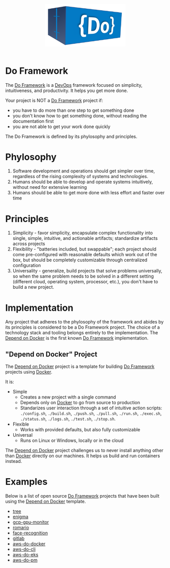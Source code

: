 <div align="center">
<img src="img/DoLogo.png" width="50%"/>
</div>
<br/>

# Do Framework 
The [Do Framework](https://github.com/iankoulski/do-framework) is a [DevOps](https://en.wikipedia.org/wiki/DevOps) framework focused on simplicity, intuitiveness, and productivity. It helps you get more done.

Your project is NOT a [Do Framework](https://github.com/iankoulski/do-framework) project if:
* you have to do more than one step to get something done
* you don't know how to get something done, without reading the documentation first
* you are not able to get your work done quickly

The Do Framework is defined by its phylosophy and principles.

# Phylosophy
1. Software development and operations should get simpler over time, regardless of the rising complexity of systems and technologies. 
2. Humans should be able to develop and operate systems intuitively, without need for extensive learning 
3. Humans should be able to get more done with less effort and faster over time

# Principles
1. Simplicity - favor simplicity, encapsulate complex functionality into single, simple, intuitive, and actionable artifacts; standardize artifacts across projects
2. Flexibility - "batteries included, but swappable"; each project should come pre-configured with reasonable defaults which work out of the box, but should be completely customizable through centralized configuration
3. Universality - generalize, build projects that solve problems universally, so when the same problem needs to be solved in a different setting (different cloud, operating system, processor, etc.), you don't have to build a new project.

# Implementation
Any project that adheres to the phylosophy of the framework and abides by its principles is considered to be a Do Framework project. The choice of a technology stack and tooling belongs entirely to the implementation. The [Depend on Docker](https://github.com/iankoulski/depend-on-docker) is the first known [Do Framework](https://github.com/iankoulski/do-framework) implementation. 

## "Depend on Docker" Project
The [Depend on Docker](https://github.com/iankoulski/depend-on-docker) project is a template for building [Do Framework](https://github.com/iankoulski/do-framework) projects using [Docker](https://www.docker.com). 

It is:
* Simple
    * Creates a new project with a single command
    * Depends only on [Docker](https://docker.com) to go from source to production
    * Standarizes user interaction through a set of intuitive action scripts: `./config.sh`, `./build.sh`, `./push.sh`, `./pull.sh`, `./run.sh`, `./exec.sh`, `./status.sh`, `./logs.sh`, `./test.sh`, `./stop.sh`.
* Flexible
    * Works with provided defaults, but also fully customizable 
* Universal
    * Runs on Linux or Windows, locally or in the cloud

The [Depend on Docker](https://github.com/iankoulski/depend-on-docker) project challenges us to never install anything other than [Docker](https://docker.com) directly on our machines. It helps us build and run containers instead.

# Examples
Below is a list of open source [Do Framework](https://github.com/iankoulski/do-framework) projects that have been built using the [Depend on Docker](https://github.com/iankoulski/depend-on-docker) template.

* [tree](https://github.com/iankoulski/tree)
* [enigma](https://github.com/iankoulski/enigma)
* [gcp-gpu-monitor](https://github.com/iankoulski/gcp-gpu-monitor)
* [romario](https://github.com/fabiononato/romario)
* [face-recognition](https://github.com/iankoulski/depend-on-docker-ai)
* [gitlab](https://github.com/iankoulski/gitlab)
* [aws-do-docker](https://github.com/aws-samples/aws-do-docker)
* [aws-do-cli](https://github.com/aws-samples/aws-do-cli)
* [aws-do-eks](https://github.com/aws-samples/aws-do-eks)
* [aws-do-pm](https://github.com/aws-samples/aws-do-pm)